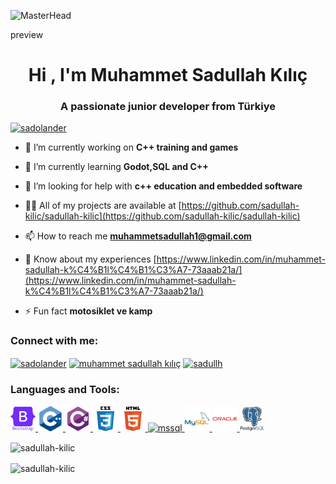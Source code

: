 

 ![MasterHead](https://media.licdn.com/dms/image/v2/D4D16AQEJmqKZG1G3YA/profile-displaybackgroundimage-shrink_350_1400/B4DZlIOUNHH4Ac-/0/1757853336982?e=1760572800&v=beta&t=F_Mr_VvhgrCdQ-KBj-wOn96ifZLRoS6vZpXpcKWvOUU)




preview
<h1 align="center">Hi , I'm Muhammet Sadullah Kılıç</h1>
<h3 align="center">A passionate junior developer from Türkiye</h3>

<p align="left"> <a href="https://twitter.com/sadolander" target="blank"><img src="https://img.shields.io/twitter/follow/sadolander?logo=twitter&style=for-the-badge" alt="sadolander" /></a> </p>

- 🔭 I’m currently working on **C++ training and games**

- 🌱 I’m currently learning **Godot,SQL and C++**

- 🤝 I’m looking for help with **c++ education and embedded software**

- 👨‍💻 All of my projects are available at [https://github.com/sadullah-kilic/sadullah-kilic](https://github.com/sadullah-kilic/sadullah-kilic)

- 📫 How to reach me **muhammetsadullah1@gmail.com**

- 📄 Know about my experiences [https://www.linkedin.com/in/muhammet-sadullah-k%C4%B1l%C4%B1%C3%A7-73aaab21a/](https://www.linkedin.com/in/muhammet-sadullah-k%C4%B1l%C4%B1%C3%A7-73aaab21a/)

- ⚡ Fun fact **motosiklet ve kamp**

<h3 align="left">Connect with me:</h3>
<p align="left">
<a href="https://twitter.com/sadolander" target="blank"><img align="center" src="https://raw.githubusercontent.com/rahuldkjain/github-profile-readme-generator/master/src/images/icons/Social/twitter.svg" alt="sadolander" height="30" width="40" /></a>
<a href="https://linkedin.com/in/muhammet sadullah kılıç" target="blank"><img align="center" src="https://raw.githubusercontent.com/rahuldkjain/github-profile-readme-generator/master/src/images/icons/Social/linked-in-alt.svg" alt="muhammet sadullah kılıç" height="30" width="40" /></a>
<a href="https://instagram.com/sadullh" target="blank"><img align="center" src="https://raw.githubusercontent.com/rahuldkjain/github-profile-readme-generator/master/src/images/icons/Social/instagram.svg" alt="sadullh" height="30" width="40" /></a>
</p>

<h3 align="left">Languages and Tools:</h3>
<p align="left"> <a href="https://getbootstrap.com" target="_blank" rel="noreferrer"> <img src="https://raw.githubusercontent.com/devicons/devicon/master/icons/bootstrap/bootstrap-plain-wordmark.svg" alt="bootstrap" width="40" height="40"/> </a> <a href="https://www.w3schools.com/cpp/" target="_blank" rel="noreferrer"> <img src="https://raw.githubusercontent.com/devicons/devicon/master/icons/cplusplus/cplusplus-original.svg" alt="cplusplus" width="40" height="40"/> </a> <a href="https://www.w3schools.com/cs/" target="_blank" rel="noreferrer"> <img src="https://raw.githubusercontent.com/devicons/devicon/master/icons/csharp/csharp-original.svg" alt="csharp" width="40" height="40"/> </a> <a href="https://www.w3schools.com/css/" target="_blank" rel="noreferrer"> <img src="https://raw.githubusercontent.com/devicons/devicon/master/icons/css3/css3-original-wordmark.svg" alt="css3" width="40" height="40"/> </a> <a href="https://www.w3.org/html/" target="_blank" rel="noreferrer"> <img src="https://raw.githubusercontent.com/devicons/devicon/master/icons/html5/html5-original-wordmark.svg" alt="html5" width="40" height="40"/> </a> <a href="https://www.microsoft.com/en-us/sql-server" target="_blank" rel="noreferrer"> <img src="https://www.svgrepo.com/show/303229/microsoft-sql-server-logo.svg" alt="mssql" width="40" height="40"/> </a> <a href="https://www.mysql.com/" target="_blank" rel="noreferrer"> <img src="https://raw.githubusercontent.com/devicons/devicon/master/icons/mysql/mysql-original-wordmark.svg" alt="mysql" width="40" height="40"/> </a> <a href="https://www.oracle.com/" target="_blank" rel="noreferrer"> <img src="https://raw.githubusercontent.com/devicons/devicon/master/icons/oracle/oracle-original.svg" alt="oracle" width="40" height="40"/> </a> <a href="https://www.postgresql.org" target="_blank" rel="noreferrer"> <img src="https://raw.githubusercontent.com/devicons/devicon/master/icons/postgresql/postgresql-original-wordmark.svg" alt="postgresql" width="40" height="40"/> </a> </p>

<p><img align="center" src="https://github-readme-stats.vercel.app/api/top-langs?username=sadullah-kilic&show_icons=true&locale=en&layout=compact" alt="sadullah-kilic" /></p>

<p><img align="center" src="https://github-readme-streak-stats.herokuapp.com/?user=sadullah-kilic&" alt="sadullah-kilic" /></p>

